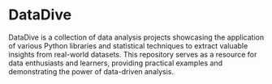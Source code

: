 # DataDive
DataDive is a collection of data analysis projects showcasing the application of various Python libraries and statistical techniques to extract valuable insights from real-world datasets. This repository serves as a resource for data enthusiasts and learners, providing practical examples and demonstrating the power of data-driven analysis.
